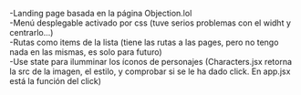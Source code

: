 -Landing page basada en la página Objection.lol <br>
-Menú desplegable activado por css (tuve serios problemas con el widht y centrarlo...) <br>
-Rutas como items de la lista (tiene las rutas a las pages, pero no tengo nada en las mismas, es solo para futuro) <br>
-Use state para ilumminar los íconos de personajes (Characters.jsx retorna la src de la imagen, el estilo, y comprobar si se le ha dado click. En app.jsx está la función del click)
